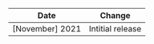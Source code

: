 | Date          | Change            |
|---------------|-------------------|
| [November] 2021 | Intitial release  |
